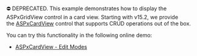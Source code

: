 ⛔ DEPRECATED. This example demonstrates how to display the ASPxGridView control in a card view. Starting with v15.2, we provide the <a href="https://docs.devexpress.com/AspNet/DevExpress.Web.ASPxCardView">ASPxCardView</a> control that supports CRUD operations out of the box.

You can try this functionality in the following online demo:

- <a href="https://demos.devexpress.com/ASPxCardViewDemos/Editing/EditModes.aspx">ASPxCardView - Edit Modes</a>
